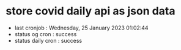 # store covid daily api as json data

- last cronjob : Wednesday, 25 January 2023 01:02:44
- status og cron : success
- status daily cron : success
      
      
